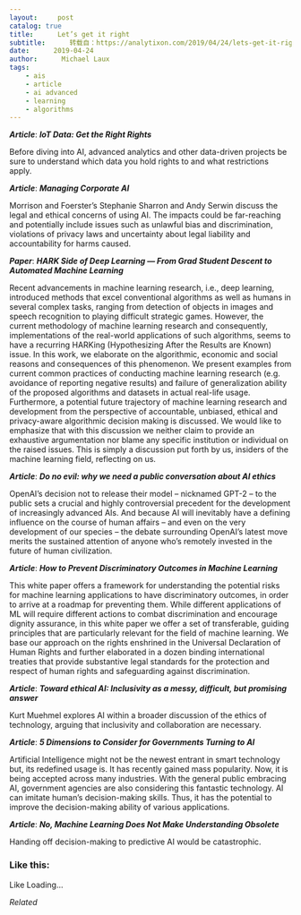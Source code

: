 ```yaml
---
layout:     post
catalog: true
title:      Let’s get it right
subtitle:      转载自：https://analytixon.com/2019/04/24/lets-get-it-right-29/
date:      2019-04-24
author:      Michael Laux
tags:
    - ais
    - article
    - ai advanced
    - learning
    - algorithms
---
```


***Article***: ***IoT Data: Get the Right Rights***

Before diving into AI, advanced analytics and other data-driven projects be sure to understand which data you hold rights to and what restrictions apply.

***Article***: ***Managing Corporate AI***

Morrison and Foerster’s Stephanie Sharron and Andy Serwin discuss the legal and ethical concerns of using AI. The impacts could be far-reaching and potentially include issues such as unlawful bias and discrimination, violations of privacy laws and uncertainty about legal liability and accountability for harms caused.

***Paper***: ***HARK Side of Deep Learning — From Grad Student Descent to Automated Machine Learning***

Recent advancements in machine learning research, i.e., deep learning, introduced methods that excel conventional algorithms as well as humans in several complex tasks, ranging from detection of objects in images and speech recognition to playing difficult strategic games. However, the current methodology of machine learning research and consequently, implementations of the real-world applications of such algorithms, seems to have a recurring HARKing (Hypothesizing After the Results are Known) issue. In this work, we elaborate on the algorithmic, economic and social reasons and consequences of this phenomenon. We present examples from current common practices of conducting machine learning research (e.g. avoidance of reporting negative results) and failure of generalization ability of the proposed algorithms and datasets in actual real-life usage. Furthermore, a potential future trajectory of machine learning research and development from the perspective of accountable, unbiased, ethical and privacy-aware algorithmic decision making is discussed. We would like to emphasize that with this discussion we neither claim to provide an exhaustive argumentation nor blame any specific institution or individual on the raised issues. This is simply a discussion put forth by us, insiders of the machine learning field, reflecting on us.

***Article***: ***Do no evil: why we need a public conversation about AI ethics***

OpenAI’s decision not to release their model – nicknamed GPT-2 – to the public sets a crucial and highly controversial precedent for the development of increasingly advanced AIs. And because AI will inevitably have a defining influence on the course of human affairs – and even on the very development of our species – the debate surrounding OpenAI’s latest move merits the sustained attention of anyone who’s remotely invested in the future of human civilization.

***Article***: ***How to Prevent Discriminatory Outcomes in Machine Learning***

This white paper offers a framework for understanding the potential risks for machine learning applications to have discriminatory outcomes, in order to arrive at a roadmap for preventing them. While different applications of ML will require different actions to combat discrimination and encourage dignity assurance, in this white paper we offer a set of transferable, guiding principles that are particularly relevant for the field of machine learning. We base our approach on the rights enshrined in the Universal Declaration of Human Rights and further elaborated in a dozen binding international treaties that provide substantive legal standards for the protection and respect of human rights and safeguarding against discrimination.

***Article***: ***Toward ethical AI: Inclusivity as a messy, difficult, but promising answer***

Kurt Muehmel explores AI within a broader discussion of the ethics of technology, arguing that inclusivity and collaboration are necessary.

***Article***: ***5 Dimensions to Consider for Governments Turning to AI***

Artificial Intelligence might not be the newest entrant in smart technology but, its redefined usage is. It has recently gained mass popularity. Now, it is being accepted across many industries. With the general public embracing AI, government agencies are also considering this fantastic technology. AI can imitate human’s decision-making skills. Thus, it has the potential to improve the decision-making ability of various applications.

***Article***: ***No, Machine Learning Does Not Make Understanding Obsolete***

Handing off decision-making to predictive AI would be catastrophic.





### Like this:

Like Loading...


*Related*

